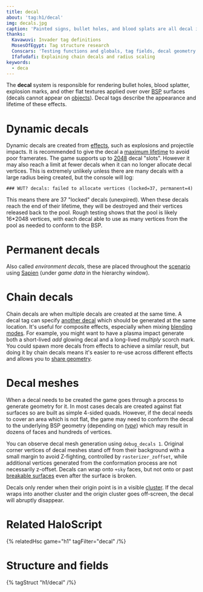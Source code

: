 ```yaml
---
title: decal
about: 'tag:h1/decal'
img: decals.jpg
caption: 'Painted signs, bullet holes, and blood splats are all decal instances.'
thanks:
  Kavawuvi: Invader tag definitions
  MosesOfEgypt: Tag structure research
  Conscars: 'Testing functions and globals, tag fields, decal geometry'
  Ifafudafi: Explaining chain decals and radius scaling
keywords:
  - deca
---
```

The **decal** system is responsible for rendering bullet holes, blood splatter, explosion marks, and other flat textures applied over over [BSP](~scenario_structure_bsp) surfaces (decals cannot appear on [objects](~object)). Decal tags describe the appearance and lifetime of these effects.

# Dynamic decals
Dynamic decals are created from [effects](~effect), such as explosions and projectile impacts. It is recommended to give the decal a [maximum lifetime](#tag-field-lifetime) to avoid poor framerates. The game supports up to [2048](~game-state) decal "slots". However it may also reach a limit at fewer decals when it can no longer allocate decal vertices. This is extremely unlikely unless there are many decals with a large radius being created, but the console will log:

```
### WUT? decals: failed to allocate vertices (locked=37, permanent=4)
```

This means there are 37 "locked" decals (unexpired). When these decals reach the end of their lifetime, they will be destroyed and their vertices released back to the pool. Rough testing shows that the pool is likely 16*2048 vertices, with each decal able to use as many vertices from the pool as needed to conform to the BSP.

# Permanent decals
Also called _environment decals_, these are placed throughout the [scenario](~) using [Sapien](~h1-sapien) (under _game data_ in the hierarchy window).

# Chain decals
Chain decals are when multiple decals are created at the same time. A decal tag can specify [another decal](#tag-field-next-decal-in-chain) which should be generated at the same location. It's useful for composite effects, especially when mixing [blending modes](#tag-field-framebuffer-blend-function). For example, you might want to have a plasma impact generate both a short-lived _add_ glowing decal and a long-lived _multiply_ scorch mark. You could spawn more decals from effects to achieve a similar result, but doing it by chain decals means it's easier to re-use across different effects and allows you to [share geometry](#tag-field-flags-geometry-inherited-by-next-decal-in-chain).

# Decal meshes
When a decal needs to be created the game goes through a process to generate geometry for it. In most cases decals are created against flat surfaces so are built as simple 4-sided quads. However, if the decal needs to cover an area which is not flat, the game may need to conform the decal to the underlying BSP geometry (depending on [_type_](#tag-field-type)) which may result in dozens of faces and hundreds of vertices.

You can observe decal mesh generation using `debug_decals 1`. Original corner vertices of decal meshes stand off from their background with a small margin to avoid Z-fighting, controlled by `rasterizer_zoffset`, while additional vertices generated from the conformation process are not necessarily z-offset. Decals can wrap onto `+sky` faces, but not onto or past [breakable surfaces](~scenario_structure_bsp#tag-field-breakable-surfaces) even after the surface is broken.

Decals only render when their origin point is in a visible [cluster](~scenario_structure_bsp#clusters-and-cluster-data). If the decal wraps into another cluster and the origin cluster goes off-screen, the decal will abruptly disappear.

# Related HaloScript
{% relatedHsc game="h1" tagFilter="decal" /%}

# Structure and fields

{% tagStruct "h1/decal" /%}
